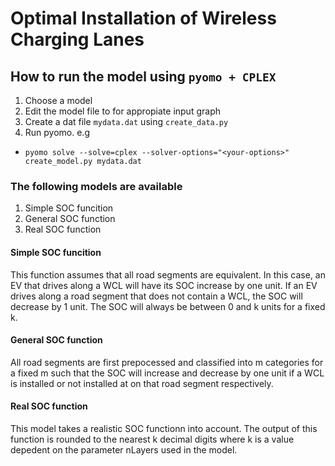 # Optimal Installation of Wireless Charging Lanes
## How to run the model using `pyomo + CPLEX`
1. Choose a model
2. Edit the model file to for appropiate input graph
3. Create a dat file `mydata.dat` using `create_data.py`
4. Run pyomo. e.g
- `pyomo solve --solve=cplex --solver-options="<your-options>" create_model.py mydata.dat`

### The following models are available
1. Simple SOC funcition
2. General SOC function
3. Real SOC function

#### Simple SOC funcition
This function assumes that all road segments are equivalent. In this case, an EV that drives along a WCL will have its SOC increase by one unit. If an EV drives along a road segment that does not contain a WCL, the SOC will decrease by 1 unit. The SOC will always be between 0 and k units for a fixed k.

#### General SOC function
All road segments are first prepocessed and classified into m categories for a fixed m such that the SOC will increase and decrease by one unit if a WCL is installed or not installed at on that road segment respectively. 

#### Real SOC function
This model takes a realistic SOC functionn into account. The output of this function is rounded to the nearest k decimal digits where k is a value depedent on the parameter nLayers used in the model. 
